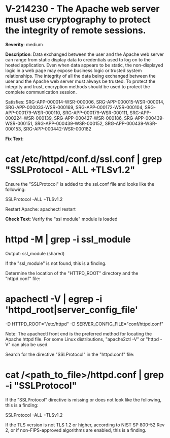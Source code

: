 # V-214230 - The Apache web server must use cryptography to protect the integrity of remote sessions.

**Severity**: medium

**Description**:
Data exchanged between the user and the Apache web server can range from static display data to credentials used to log on to the hosted application. Even when data appears to be static, the non-displayed logic in a web page may expose business logic or trusted system relationships. The integrity of all the data being exchanged between the user and the Apache web server must always be trusted. To protect the integrity and trust, encryption methods should be used to protect the complete communication session.

Satisfies: SRG-APP-000014-WSR-000006, SRG-APP-000015-WSR-000014, SRG-APP-000033-WSR-000169, SRG-APP-000172-WSR-000104, SRG-APP-000179-WSR-000110, SRG-APP-000179-WSR-000111, SRG-APP-000224-WSR-000139, SRG-APP-000427-WSR-000186, SRG-APP-000439-WSR-000151, SRG-APP-000439-WSR-000152, SRG-APP-000439-WSR-000153, SRG-APP-000442-WSR-000182

**Fix Text**:
# cat /etc/httpd/conf.d/ssl.conf | grep "SSLProtocol - ALL +TLSv1.2"

Ensure the "SSLProtocol" is added to the ssl.conf file and looks like the following:

SSLProtocol -ALL +TLSv1.2

Restart Apache: apachectl restart

**Check Text**:
Verify the "ssl module" module is loaded
# httpd -M | grep -i ssl_module
Output:  ssl_module (shared) 

If the "ssl_module" is not found, this is a finding. 

Determine the location of the "HTTPD_ROOT" directory and the "httpd.conf" file:

# apachectl -V | egrep -i 'httpd_root|server_config_file'
-D HTTPD_ROOT="/etc/httpd"
-D SERVER_CONFIG_FILE="conf/httpd.conf"

Note: The apachectl front end is the preferred method for locating the Apache httpd file. For some Linux distributions, "apache2ctl -V" or  "httpd -V" can also be used.  

Search for the directive "SSLProtocol" in the "httpd.conf" file: 

# cat /<path_to_file>/httpd.conf | grep -i "SSLProtocol" 

If the "SSLProtocol" directive is missing or does not look like the following, this is a finding: 

SSLProtocol -ALL +TLSv1.2 

If the TLS version is not TLS 1.2 or higher, according to NIST SP 800-52 Rev 2, or if non-FIPS-approved algorithms are enabled, this is a finding.

